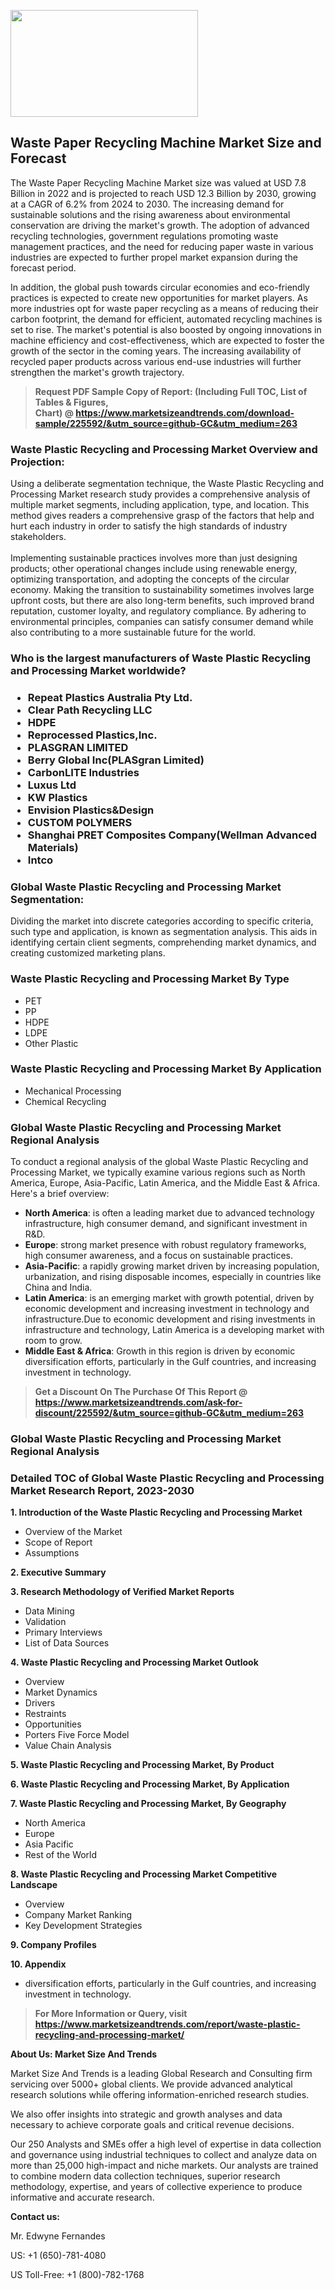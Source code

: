 <p><img class="alignnone size-medium wp-image-20088" src="https://ffe5etoiles.com/wp-content/uploads/2024/12/MST1-300x171.png" alt="" width="300" height="171" /></p><h2>Waste Paper Recycling Machine Market Size and Forecast</h2><p>The Waste Paper Recycling Machine Market size was valued at USD 7.8 Billion in 2022 and is projected to reach USD 12.3 Billion by 2030, growing at a CAGR of 6.2% from 2024 to 2030. The increasing demand for sustainable solutions and the rising awareness about environmental conservation are driving the market's growth. The adoption of advanced recycling technologies, government regulations promoting waste management practices, and the need for reducing paper waste in various industries are expected to further propel market expansion during the forecast period.</p><p>In addition, the global push towards circular economies and eco-friendly practices is expected to create new opportunities for market players. As more industries opt for waste paper recycling as a means of reducing their carbon footprint, the demand for efficient, automated recycling machines is set to rise. The market's potential is also boosted by ongoing innovations in machine efficiency and cost-effectiveness, which are expected to foster the growth of the sector in the coming years. The increasing availability of recycled paper products across various end-use industries will further strengthen the market's growth trajectory.</p></p><blockquote id="" class=""><strong>Request PDF Sample Copy of Report: (Including Full TOC, List of Tables &amp; Figures, Chart)&nbsp;@&nbsp;<strong><a href="https://www.marketsizeandtrends.com/download-sample/225592/&utm_source=github-GC&utm_medium=263" target="_blank">https://www.marketsizeandtrends.com/download-sample/225592/&utm_source=github-GC&utm_medium=263</a></strong></strong></blockquote><h3 id="" class="">Waste Plastic Recycling and Processing Market&nbsp;Overview and Projection:</h3><p id="" class="">Using a deliberate segmentation technique, the Waste Plastic Recycling and Processing Market research study provides a comprehensive analysis of multiple market segments, including application, type, and location. This method gives readers a comprehensive grasp of the factors that help and hurt each industry in order to satisfy the high standards of industry stakeholders. <br /> <br />Implementing sustainable practices involves more than just designing products; other operational changes include using renewable energy, optimizing transportation, and adopting the concepts of the circular economy. Making the transition to sustainability sometimes involves large upfront costs, but there are also long-term benefits, such improved brand reputation, customer loyalty, and regulatory compliance. By adhering to environmental principles, companies can satisfy consumer demand while also contributing to a more sustainable future for the world.</p><h3 id="" class="">Who is the largest manufacturers of&nbsp;Waste Plastic Recycling and Processing Market worldwide?</h3><h3 class=""><p><ul><li>Repeat Plastics Australia Pty Ltd. </li><li> Clear Path Recycling LLC </li><li> HDPE </li><li> Reprocessed Plastics,Inc. </li><li> PLASGRAN LIMITED </li><li> Berry Global Inc(PLASgran Limited) </li><li> CarbonLITE Industries </li><li> Luxus Ltd </li><li> KW Plastics </li><li> Envision Plastics&Design </li><li> CUSTOM POLYMERS </li><li> Shanghai PRET Composites Company(Wellman Advanced Materials) </li><li> Intco</li></ul></p></h3><h3 id="" class="">Global&nbsp;Waste Plastic Recycling and Processing Market Segmentation:</h3><p id="" class="">Dividing the market into discrete categories according to specific criteria, such type and application, is known as segmentation analysis. This aids in identifying certain client segments, comprehending market dynamics, and creating customized marketing plans.</p><h3 id="" class="">Waste Plastic Recycling and Processing Market&nbsp;By Type</h3><p><p><ul><li>PET</li><li> PP</li><li> HDPE</li><li> LDPE</li><li> Other Plastic</p></li></ul></p></p><h3 id="" class="">Waste Plastic Recycling and Processing Market&nbsp;By Application</h3><p class=""><p><ul><li>Mechanical Processing</li><li> Chemical Recycling</li></ul></p></p><h3 id="" class="">Global Waste Plastic Recycling and Processing Market Regional Analysis</h3><p id="" class="">To conduct a regional analysis of the global Waste Plastic Recycling and Processing Market, we typically examine various regions such as North America, Europe, Asia-Pacific, Latin America, and the Middle East &amp; Africa. Here's a brief overview:</p><ul><li><strong>North America</strong>: is often a leading market due to advanced technology infrastructure, high consumer demand, and significant investment in R&amp;D.</li><li><strong>Europe</strong>: strong market presence with robust regulatory frameworks, high consumer awareness, and a focus on sustainable practices.</li><li><strong>Asia-Pacific</strong>: a rapidly growing market driven by increasing population, urbanization, and rising disposable incomes, especially in countries like China and India.</li><li><strong>Latin America</strong>: is an emerging market with growth potential, driven by economic development and increasing investment in technology and infrastructure.Due to economic development and rising investments in infrastructure and technology, Latin America is a developing market with room to grow.</li><li><strong>Middle East &amp; Africa</strong>: Growth in this region is driven by economic diversification efforts, particularly in the Gulf countries, and increasing investment in technology.</li></ul><blockquote id="" class=""><strong>Get a Discount On The Purchase Of This Report @ <strong><a href="https://www.marketsizeandtrends.com/ask-for-discount/225592/&utm_source=github-GC&utm_medium=263" target="_blank">https://www.marketsizeandtrends.com/ask-for-discount/225592/&utm_source=github-GC&utm_medium=263</a></strong></strong></blockquote><h3 id="" class="">Global Waste Plastic Recycling and Processing Market Regional Analysis</h3><h3 id="" class="">Detailed TOC of Global Waste Plastic Recycling and Processing Market Research Report, 2023-2030</h3><p id="" class=""><strong>1. Introduction of the Waste Plastic Recycling and Processing Market</strong></p><ul><li>Overview of the Market</li><li>Scope of Report</li><li>Assumptions</li></ul><p id="" class=""><strong>2. Executive Summary</strong></p><p id="" class=""><strong>3. Research Methodology of Verified Market Reports</strong></p><ul><li>Data Mining</li><li>Validation</li><li>Primary Interviews</li><li>List of Data Sources</li></ul><p id="" class=""><strong>4. Waste Plastic Recycling and Processing Market Outlook</strong></p><ul><li>Overview</li><li>Market Dynamics</li><li>Drivers</li><li>Restraints</li><li>Opportunities</li><li>Porters Five Force Model</li><li>Value Chain Analysis</li></ul><p id="" class=""><strong>5. Waste Plastic Recycling and Processing Market, By Product</strong></p><p id="" class=""><strong>6. Waste Plastic Recycling and Processing Market, By Application</strong></p><p id="" class=""><strong>7. Waste Plastic Recycling and Processing Market, By Geography</strong></p><ul><li>North America</li><li>Europe</li><li>Asia Pacific</li><li>Rest of the World</li></ul><p id="" class=""><strong>8. Waste Plastic Recycling and Processing Market Competitive Landscape</strong></p><ul><li>Overview</li><li>Company Market Ranking</li><li>Key Development Strategies</li></ul><p id="" class=""><strong>9. Company Profiles</strong></p><p id="" class=""><strong>10. Appendix</strong></p><ul><li>diversification efforts, particularly in the Gulf countries, and increasing investment in technology.</li></ul><blockquote id="" class=""><strong>For More Information or Query, visit <strong><strong><a href="https://www.marketsizeandtrends.com/report/waste-plastic-recycling-and-processing-market/" target="_blank">https://www.marketsizeandtrends.com/report/waste-plastic-recycling-and-processing-market/</a></strong></strong></strong></blockquote><p id="" class=""><strong>About Us: Market Size And Trends</strong></p><p id="" class="">Market Size And Trends is a leading Global Research and Consulting firm servicing over 5000+ global clients. We provide advanced analytical research solutions while offering information-enriched research studies.</p><p id="" class="">We also offer insights into strategic and growth analyses and data necessary to achieve corporate goals and critical revenue decisions.</p><p id="" class="">Our 250 Analysts and SMEs offer a high level of expertise in data collection and governance using industrial techniques to collect and analyze data on more than 25,000 high-impact and niche markets. Our analysts are trained to combine modern data collection techniques, superior research methodology, expertise, and years of collective experience to produce informative and accurate research.</p><p id="" class=""><strong>Contact us:</strong></p><p id="" class="">Mr. Edwyne Fernandes</p><p id="" class="">US: +1 (650)-781-4080</p><p id="" class="">US Toll-Free: +1 (800)-782-1768</p>
